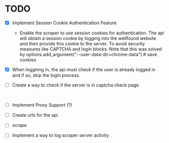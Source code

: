 # TODO

- [x] Implement Session Cookie Authentication Feature

  - Enable the scraper to use session cookies for authentication. The api will obtain a session cookie by logging into the wellfound website and then provide this cookie to the server. To avoid security measures like CAPTCHA and login blocks.
  Note that this was solved by options.add_argument("--user-data-dir=chrome-data") # save cookies

- [x] When logginng in, the api must check if the user is already logged in and if so, skip the login process.
- [ ] Create a way to check if the server is in captcha check page
 

&nbsp;
- [ ] Implement Proxy Support (?)

- [ ] Create urls for the api

- [ ] scrape

- [ ] Implement a way to log scraper server activity

